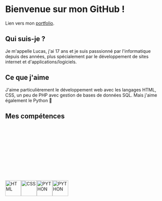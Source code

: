 # Bienvenue sur mon GitHub !

Lien vers mon [portfolio](https://lucasftrr.github.io).

## Qui suis-je ?
Je m'appelle Lucas, j'ai 17 ans et je suis passsionné par l'informatique depuis des années, plus spécialement par le développement de sites internet et d'applications/logiciels.

## Ce que j'aime
J'aime particulièrement le développement web avec les langages HTML, CSS, un peu de PHP avec gestion de bases de données SQL.
Mais j'aime également le Python 🐍

## Mes compétences
<p style="height:10vh;display:flex;align-items:center;">
  <img src="https://cdn.worldvectorlogo.com/logos/html-1.svg" width="50" title="HTML">
  <img src="https://cdn.worldvectorlogo.com/logos/css-3.svg" width="50" title="CSS">
  <img src="https://cdn.worldvectorlogo.com/logos/python-5.svg" width="50" title="PYTHON">
  <img src="https://cdn.worldvectorlogo.com/logos/php-1.svg" width="50" title="PYTHON">
</p>
